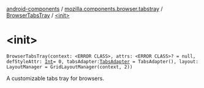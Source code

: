 [android-components](../../index.md) / [mozilla.components.browser.tabstray](../index.md) / [BrowserTabsTray](index.md) / [&lt;init&gt;](./-init-.md)

# &lt;init&gt;

`BrowserTabsTray(context: <ERROR CLASS>, attrs: <ERROR CLASS>? = null, defStyleAttr: `[`Int`](https://kotlinlang.org/api/latest/jvm/stdlib/kotlin/-int/index.html)` = 0, tabsAdapter: `[`TabsAdapter`](../-tabs-adapter/index.md)` = TabsAdapter(), layout: LayoutManager = GridLayoutManager(context, 2))`

A customizable tabs tray for browsers.

